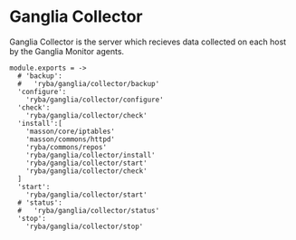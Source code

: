 
# Ganglia Collector

Ganglia Collector is the server which recieves data collected on each
host by the Ganglia Monitor agents.

    module.exports = ->
      # 'backup':
      #   'ryba/ganglia/collector/backup'
      'configure':
        'ryba/ganglia/collector/configure'
      'check':
        'ryba/ganglia/collector/check'
      'install':[
        'masson/core/iptables'
        'masson/commons/httpd'
        'ryba/commons/repos'
        'ryba/ganglia/collector/install'
        'ryba/ganglia/collector/start'
        'ryba/ganglia/collector/check'
      ]
      'start':
        'ryba/ganglia/collector/start'
      # 'status':
      #   'ryba/ganglia/collector/status'
      'stop':
        'ryba/ganglia/collector/stop'

